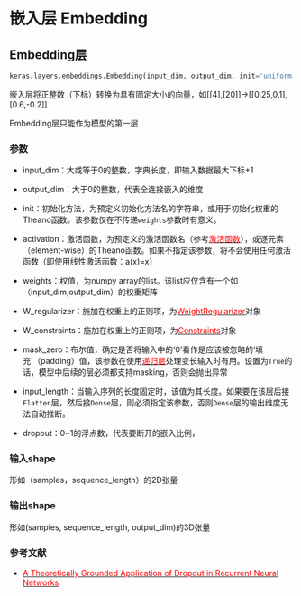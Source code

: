 # 嵌入层 Embedding

## Embedding层

```python
keras.layers.embeddings.Embedding(input_dim, output_dim, init='uniform', input_length=None, W_regularizer=None, activity_regularizer=None, W_constraint=None, mask_zero=False, weights=None, dropout=0.0)
```
嵌入层将正整数（下标）转换为具有固定大小的向量，如[[4],[20]]->[[0.25,0.1],[0.6,-0.2]]

Embedding层只能作为模型的第一层

### 参数

* input_dim：大或等于0的整数，字典长度，即输入数据最大下标+1

* output_dim：大于0的整数，代表全连接嵌入的维度

* init：初始化方法，为预定义初始化方法名的字符串，或用于初始化权重的Theano函数。该参数仅在不传递```weights```参数时有意义。

* activation：激活函数，为预定义的激活函数名（参考[<font color='#FF0000'>激活函数</font>](../other/activations)），或逐元素（element-wise）的Theano函数。如果不指定该参数，将不会使用任何激活函数（即使用线性激活函数：a(x)=x）

* weights：权值，为numpy array的list。该list应仅含有一个如（input_dim,output_dim）的权重矩阵

* W_regularizer：施加在权重上的正则项，为[<font color='FF0000'>WeightRegularizer</font>](../other/regularizers)对象

* W_constraints：施加在权重上的正则项，为[<font color='FF0000'>Constraints</font>](../other/constraints)对象

* mask_zero：布尔值，确定是否将输入中的‘0’看作是应该被忽略的‘填充’（padding）值，该参数在使用[<font color='#FF0000'>递归层</font>](recurrent_layer)处理变长输入时有用。设置为```True```的话，模型中后续的层必须都支持masking，否则会抛出异常

* input_length：当输入序列的长度固定时，该值为其长度。如果要在该层后接```Flatten```层，然后接```Dense```层，则必须指定该参数，否则```Dense```层的输出维度无法自动推断。

* dropout：0~1的浮点数，代表要断开的嵌入比例，

### 输入shape

形如（samples，sequence_length）的2D张量

### 输出shape

形如(samples, sequence_length, output_dim)的3D张量

### 参考文献

* [<font color='FF0000'>A Theoretically Grounded Application of Dropout in Recurrent Neural Networks</font>](http://arxiv.org/abs/1512.05287)